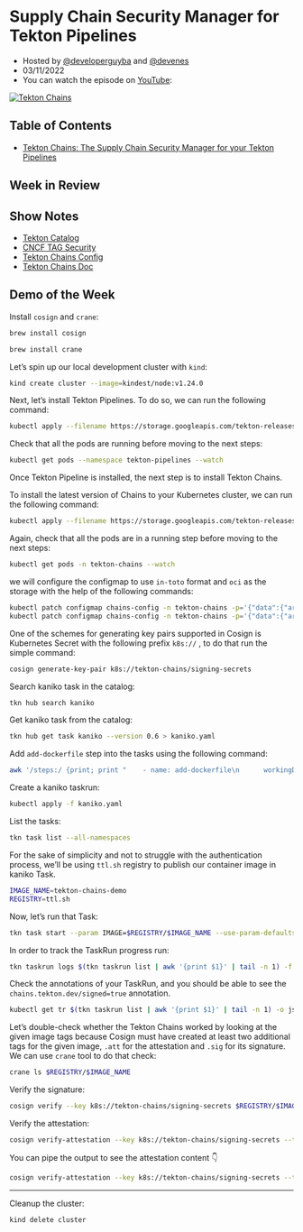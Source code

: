 # Supply Chain Security Manager for Tekton Pipelines

- Hosted by [@developerguyba](https://github.com/developer-guy) and [@devenes](https://github.com/devenes)
- 03/11/2022
- You can watch the episode on [YouTube](https://youtu.be/jqy8fg0inbs/):

[![Tekton Chains](https://img.youtube.com/vi/jqy8fg0inbs/0.jpg)](https://youtu.be/jqy8fg0inbs/)

## Table of Contents

- [Tekton Chains: The Supply Chain Security Manager for your Tekton Pipelines](https://cd.foundation/blog/2022/10/18/tekton-chains/)

## Week in Review

## Show Notes

- [Tekton Catalog](https://github.com/tektoncd/catalog)
- [CNCF TAG Security](https://github.com/cncf/tag-security)
- [Tekton Chains Config](https://tekton.dev/docs/chains/config/)
- [Tekton Chains Doc](https://tekton.dev/docs/chains/)

## Demo of the Week

Install `cosign` and `crane`:

```bash
brew install cosign
```

```bash
brew install crane
```

Let’s spin up our local development cluster with `kind`:

```bash
kind create cluster --image=kindest/node:v1.24.0
```

Next, let’s install Tekton Pipelines. To do so, we can run the following command:

```bash
kubectl apply --filename https://storage.googleapis.com/tekton-releases/pipeline/latest/release.yaml
```

Check that all the pods are running before moving to the next steps:

```bash
kubectl get pods --namespace tekton-pipelines --watch
```

Once Tekton Pipeline is installed, the next step is to install Tekton Chains.

To install the latest version of Chains to your Kubernetes cluster, we can run the following command:

```bash
kubectl apply --filename https://storage.googleapis.com/tekton-releases/chains/latest/release.yaml
```

Again, check that all the pods are in a running step before moving to the next steps:

```bash
kubectl get pods -n tekton-chains --watch
```

we will configure the configmap to use `in-toto` format and `oci` as the storage with the help of the following commands:

```bash
kubectl patch configmap chains-config -n tekton-chains -p='{"data":{"artifacts.taskrun.format": "in-toto"}}'
kubectl patch configmap chains-config -n tekton-chains -p='{"data":{"artifacts.taskrun.storage": "oci"}}'
```

One of the schemes for generating key pairs supported in Cosign is Kubernetes Secret with the following prefix `k8s://` , to do that run the simple command:

```bash
cosign generate-key-pair k8s://tekton-chains/signing-secrets
```

Search kaniko task in the catalog:

```bash
tkn hub search kaniko
```

Get kaniko task from the catalog:

```bash
tkn hub get task kaniko --version 0.6 > kaniko.yaml
```

Add `add-dockerfile` step into the tasks using the following command:

```bash
awk '/steps:/ {print; print "    - name: add-dockerfile\n      workingDir: $(workspaces.source.path)\n      image: bash\n      script: |\n        set -e\n        echo \"FROM alpine@sha256:69e70a79f2d41ab5d637de98c1e0b055206ba40a8145e7bddb55ccc04e13cf8f\" | tee $(params.DOCKERFILE)"; next}1' kaniko.yaml > kaniko.yaml.tmp && mv kaniko.yaml.tmp kaniko.yaml
```

Create a kaniko taskrun:

```bash
kubectl apply -f kaniko.yaml
```

List the tasks:

```bash
tkn task list --all-namespaces
```

For the sake of simplicity and not to struggle with the authentication process, we’ll be using `ttl.sh` registry to publish our container image in kaniko Task.

```bash
IMAGE_NAME=tekton-chains-demo
REGISTRY=ttl.sh
```

Now, let’s run that Task:

```bash
tkn task start --param IMAGE=$REGISTRY/$IMAGE_NAME --use-param-defaults --workspace name=source,emptyDir="" kaniko
```

In order to track the TaskRun progress run:

```bash
tkn taskrun logs $(tkn taskrun list | awk '{print $1}' | tail -n 1) -f -n default
```

Check the annotations of your TaskRun, and you should be able to see the `chains.tekton.dev/signed=true` annotation.

```bash
kubectl get tr $(tkn taskrun list | awk '{print $1}' | tail -n 1) -o json | jq -r .metadata.annotations
```

Let’s double-check whether the Tekton Chains worked by looking at the given image tags because Cosign must have created at least two additional tags for the given image, `.att` for the attestation and `.sig` for its signature. We can use `crane` tool to do that check:

```bash
crane ls $REGISTRY/$IMAGE_NAME
```

Verify the signature:

```bash
cosign verify --key k8s://tekton-chains/signing-secrets $REGISTRY/$IMAGE_NAME | jq
```

Verify the attestation:

```bash
cosign verify-attestation --key k8s://tekton-chains/signing-secrets --type slsaprovenance $REGISTRY/$IMAGE_NAME | jq
```

You can pipe the output to see the attestation content 👇

```bash
cosign verify-attestation --key k8s://tekton-chains/signing-secrets --type slsaprovenance $REGISTRY/$IMAGE_NAME | jq -r '.payload | @base64d | fromjson'
```

---

Cleanup the cluster:

```bash
kind delete cluster
```
